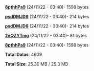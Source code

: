 [**8pthhPa9**](/data/8pthhPa9.txt) (24/11/22 - 03:40)- 1598 bytes

[**psdDMJD6**](/data/psdDMJD6.txt) (24/11/22 - 03:40)- 214 bytes

[**psdDMJD6**](/data/psdDMJD6.txt) (24/11/22 - 03:40)- 214 bytes

[**2eQZYTmg**](/data/2eQZYTmg.txt) (24/11/22 - 03:40)- 81 bytes

[**8pthhPa9**](/data/8pthhPa9.txt) (24/11/22 - 03:40)- 1598 bytes

**Total Datas**: 4609

**Total Size**: 25.30 MB / 25.3 MB